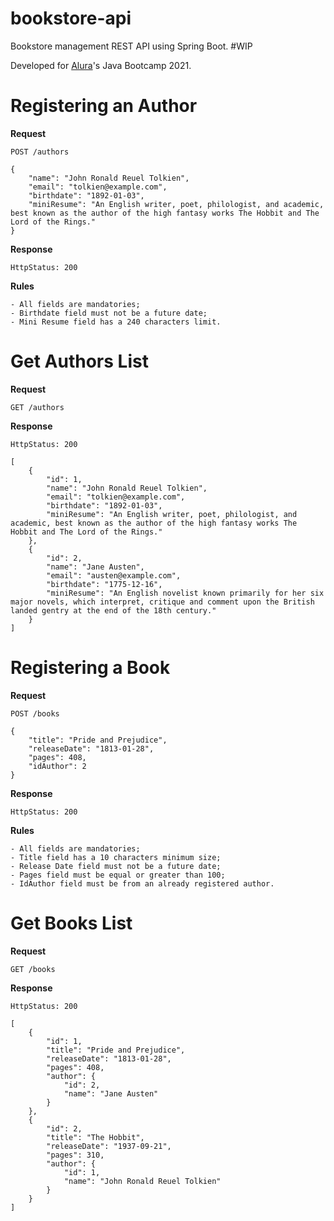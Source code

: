 # bookstore-api
Bookstore management REST API using Spring Boot. #WIP

Developed for [Alura](https://www.alura.com.br/)'s Java Bootcamp 2021.


# Registering an Author

__Request__

```POST /authors```

```
{
    "name": "John Ronald Reuel Tolkien",
    "email": "tolkien@example.com",
    "birthdate": "1892-01-03",
    "miniResume": "An English writer, poet, philologist, and academic, best known as the author of the high fantasy works The Hobbit and The Lord of the Rings."
}
```

__Response__

```HttpStatus: 200```

__Rules__

```
- All fields are mandatories; 
- Birthdate field must not be a future date;
- Mini Resume field has a 240 characters limit.
```

# Get Authors List

__Request__

```GET /authors```

__Response__

```HttpStatus: 200```
```
[
    {
        "id": 1,
        "name": "John Ronald Reuel Tolkien",
        "email": "tolkien@example.com",
        "birthdate": "1892-01-03",
        "miniResume": "An English writer, poet, philologist, and academic, best known as the author of the high fantasy works The Hobbit and The Lord of the Rings."
    },
    {
        "id": 2,
        "name": "Jane Austen",
        "email": "austen@example.com",
        "birthdate": "1775-12-16",
        "miniResume": "An English novelist known primarily for her six major novels, which interpret, critique and comment upon the British landed gentry at the end of the 18th century."
    }
]
```

# Registering a Book

__Request__

```POST /books```

```
{
    "title": "Pride and Prejudice",
    "releaseDate": "1813-01-28",
    "pages": 408,
    "idAuthor": 2
}
```

__Response__

```HttpStatus: 200```

__Rules__

```
- All fields are mandatories; 
- Title field has a 10 characters minimum size;
- Release Date field must not be a future date;
- Pages field must be equal or greater than 100;
- IdAuthor field must be from an already registered author.
```

# Get Books List

__Request__

```GET /books```

__Response__

```HttpStatus: 200```
```
[
    {
        "id": 1,
        "title": "Pride and Prejudice",
        "releaseDate": "1813-01-28",
        "pages": 408,
        "author": {
            "id": 2,
            "name": "Jane Austen"
        }
    },
    {
        "id": 2,
        "title": "The Hobbit",
        "releaseDate": "1937-09-21",
        "pages": 310,
        "author": {
            "id": 1,
            "name": "John Ronald Reuel Tolkien"
        }
    }
]
```

